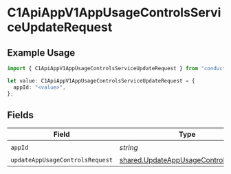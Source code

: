 # C1ApiAppV1AppUsageControlsServiceUpdateRequest

## Example Usage

```typescript
import { C1ApiAppV1AppUsageControlsServiceUpdateRequest } from "conductorone-sdk-typescript/sdk/models/operations";

let value: C1ApiAppV1AppUsageControlsServiceUpdateRequest = {
  appId: "<value>",
};
```

## Fields

| Field                                                                                               | Type                                                                                                | Required                                                                                            | Description                                                                                         |
| --------------------------------------------------------------------------------------------------- | --------------------------------------------------------------------------------------------------- | --------------------------------------------------------------------------------------------------- | --------------------------------------------------------------------------------------------------- |
| `appId`                                                                                             | *string*                                                                                            | :heavy_check_mark:                                                                                  | N/A                                                                                                 |
| `updateAppUsageControlsRequest`                                                                     | [shared.UpdateAppUsageControlsRequest](../../../sdk/models/shared/updateappusagecontrolsrequest.md) | :heavy_minus_sign:                                                                                  | N/A                                                                                                 |